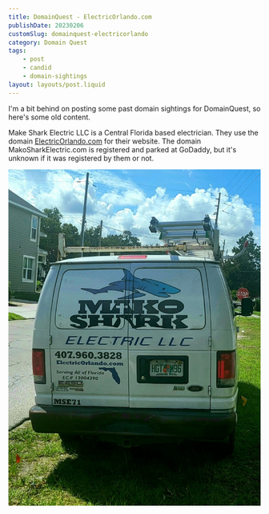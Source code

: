 ```yaml
---
title: DomainQuest - ElectricOrlando.com
publishDate: 20230206
customSlug: domainquest-electricorlando
category: Domain Quest
tags:
    - post
    - candid
    - domain-sightings
layout: layouts/post.liquid
---
```

I'm a bit behind on posting some past domain sightings for DomainQuest, so here's some old content. 

Make Shark Electric LLC is a Central Florida based electrician. They use the domain [ElectricOrlando.com](https://ElectricOrlando.com/) for their website. The domain MakoSharkElectric.com is registered and parked at GoDaddy, but it's unknown if it was registered by them or not. 

![](assets/mako-shark-electric.jpeg)